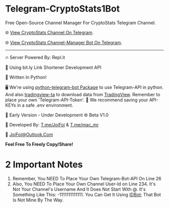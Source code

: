 # Telegram-CryptoStats1Bot
Free Open-Source Channel Manager For CryptoStats Telegram Channel.

🌐 [View CryptoStats Channel On Telegram](https://t.me/CryptoStats1).

🌐 [View CryptoStats Channel-Manager Bot On Telegram](https://t.me/CryptoStats1Bot).

---------------------------------------------------------------

🔥 Server Powered By: Repl.it

🔑 Using bit.ly Link Shortener Development API

🐍 Written In Python!

🖥 We're using [python-telegram-bot Package](https://github.com/python-telegram-bot/python-telegram-bot/blob/master/README.rst) to use Telegram-API in python.
And also [tradingview-ta](https://python-tradingview-ta.readthedocs.io/en/latest/) to download data from [TradingView](https://www.tradingview.com/).
Remember to place your own 'Telegram-API-Token'. 
📖 We recommend saving your API-KEYs in a safe *.env* environment.

📡 Early Version - Under Development
⚙️ Beta V1.0

🤖 Developed By:
[T.me/JoiFoi](https://t.me/joifoi) & [T.me/mac_mr](https://t.me/mac_mr)

📧 JoiFoi@Outlook.Com

**Feel Free To Freely Copy/Share!**


# 2 Important Notes
1. Remember, You NEED To Place Your Own Telegram-Bot-API On Line 26
2. Also, You NEED To Place Your Own Channel User-Id on Line 234. It's Not Your Channel's Username And It Does Not Start With @.
It's Something Like This: -1111111111111. You Can Get It Using [IDBot](https://t.me/username_to_id_bot); That Bot Is Not Mine By The Way.
